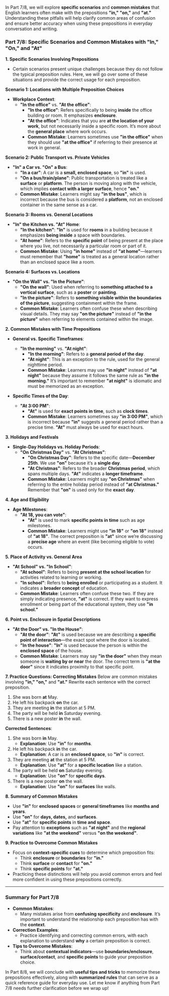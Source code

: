 In Part 7/8, we will explore **specific scenarios** and **common mistakes** that English learners often make with the prepositions **"in," "on,"** and **"at."** Understanding these pitfalls will help clarify common areas of confusion and ensure better accuracy when using these prepositions in everyday conversation and writing.

### **Part 7/8: Specific Scenarios and Common Mistakes with "In," "On," and "At"**

**1. Specific Scenarios Involving Prepositions**

- Certain scenarios present unique challenges because they do not follow the typical preposition rules. Here, we will go over some of these situations and provide the correct usage for each preposition.

**Scenario 1: Locations with Multiple Preposition Choices**

- **Workplace Context**:
    - **"In the office"** vs. **"At the office"**:
        - **"In the office"**: Refers specifically to being **inside** the office building or room. It emphasizes **enclosure**.
        - **"At the office"**: Indicates that you are **at the location of your work**, but not necessarily inside a specific room. It’s more about the **general place** where work occurs.
        - **Common Mistake**: Learners sometimes use **"in the office"** when they should use **"at the office"** if referring to their presence at work in general.

**Scenario 2: Public Transport vs. Private Vehicles**

- **"In" a Car vs. "On" a Bus**:
    - **"In a car"**: A car is a **small, enclosed space**, so **"in"** is used.
    - **"On a bus/train/plane"**: Public transportation is treated like a **surface** or **platform**. The person is moving along with the vehicle, which implies **contact with a larger surface**, hence **"on."**
    - **Common Mistake**: Learners might say **"in the bus"**, which is incorrect because the bus is considered a **platform**, not an enclosed container in the same sense as a car.

**Scenario 3: Rooms vs. General Locations**

- **"In" the Kitchen vs. "At" Home**:
    - **"In the kitchen"**: **"In"** is used for **rooms** in a building because it emphasizes **being inside** a space with boundaries.
    - **"At home"**: Refers to the **specific point** of being present at the place where you live, not necessarily a particular room or part of it.
    - **Common Mistake**: Using **"in home"** instead of **"at home"**—learners must remember that **"home"** is treated as a general location rather than an enclosed space like a room.

**Scenario 4: Surfaces vs. Locations**

- **"On the Wall" vs. "In the Picture"**:
    - **"On the wall"**: Used when referring to **something attached to a vertical surface**, such as a **poster** or **painting**.
    - **"In the picture"**: Refers to **something visible within the boundaries of the picture**, suggesting containment within the frame.
    - **Common Mistake**: Learners often confuse these when describing visual details. They may say **"on the picture"** instead of **"in the picture"** when referring to elements contained within the image.

**2. Common Mistakes with Time Prepositions**

- **General vs. Specific Timeframes**:
    
    - **"In the morning"** vs. **"At night"**:
        - **"In the morning"**: Refers to a **general period of the day**.
        - **"At night"**: This is an exception to the rule, used for the general nighttime period.
        - **Common Mistake**: Learners may use **"in night"** instead of **"at night"** because they assume it follows the same rule as **"in the morning."** It’s important to remember **"at night"** is idiomatic and must be memorized as an exception.
- **Specific Times of the Day**:
    
    - **"At 3:00 PM"**:
        - **"At"** is used for **exact points in time**, such as **clock times**.
        - **Common Mistake**: Learners sometimes say **"in 3:00 PM"**, which is incorrect because **"in"** suggests a general period rather than a precise time. **"At"** must always be used for exact hours.

**3. Holidays and Festivals**

- **Single-Day Holidays vs. Holiday Periods**:
    - **"On Christmas Day"** vs. **"At Christmas"**:
        - **"On Christmas Day"**: Refers to the specific date—**December 25th**. We use **"on"** because it’s a **single day**.
        - **"At Christmas"**: Refers to the broader **Christmas period**, which spans multiple days. **"At"** indicates a **longer timeframe**.
        - **Common Mistake**: Learners might say **"on Christmas"** when referring to the entire holiday period instead of **"at Christmas."** Remember that **"on"** is used only for the **exact day**.

**4. Age and Eligibility**

- **Age Milestones**:
    - **"At 18, you can vote"**:
        - **"At"** is used to mark **specific points in time** such as age milestones.
        - **Common Mistake**: Learners might use **"in 18"** or **"on 18"** instead of **"at 18"**. The correct preposition is **"at"** since we’re discussing a **precise age** where an event (like becoming eligible to vote) occurs.

**5. Place of Activity vs. General Area**

- **"At School" vs. "In School"**:
    - **"At school"**: Refers to being **present at the school location** for activities related to learning or working.
    - **"In school"**: Refers to **being enrolled** or participating as a student. It indicates a **broader concept** of education.
    - **Common Mistake**: Learners often confuse these two. If they are simply indicating presence, **"at"** is correct. If they want to express enrollment or being part of the educational system, they use **"in school."**

**6. Point vs. Enclosure in Spatial Descriptions**

- **"At the Door" vs. "In the House"**:
    - **"At the door"**: **"At"** is used because we are describing a **specific point of interaction**—the exact spot where the door is located.
    - **"In the house"**: **"In"** is used because the person is within the **enclosed space** of the house.
    - **Common Mistake**: Learners may say **"in the door"** when they mean someone is **waiting by or near** the door. The correct term is **"at the door"** since it indicates proximity to that specific point.

**7. Practice Questions: Correcting Mistakes** Below are common mistakes involving **"in," "on,"** and **"at."** Rewrite each sentence with the correct preposition.

1. She was born **at** May.
2. He left his backpack **on** the car.
3. They are meeting **in** the station at 5 PM.
4. The party will be held **in** Saturday evening.
5. There is a new poster **in** the wall.

**Corrected Sentences**:

1. She was born **in** May.
    - **Explanation**: Use **"in"** for **months**.
2. He left his backpack **in** the car.
    - **Explanation**: A car is an **enclosed space**, so **"in"** is correct.
3. They are meeting **at** the station at 5 PM.
    - **Explanation**: Use **"at"** for a **specific location** like a station.
4. The party will be held **on** Saturday evening.
    - **Explanation**: Use **"on"** for **specific days**.
5. There is a new poster **on** the wall.
    - **Explanation**: Use **"on"** for **surfaces** like walls.

**8. Summary of Common Mistakes**

- Use **"in"** for **enclosed spaces** or **general timeframes** like **months and years**.
- Use **"on"** for **days, dates,** and **surfaces**.
- Use **"at"** for **specific points** in **time and space**.
- Pay attention to **exceptions** such as **"at night"** and the **regional variations** like **"at the weekend"** versus **"on the weekend"**.

**9. Practice to Overcome Common Mistakes**

- Focus on **context-specific cues** to determine which preposition fits:
    - Think **enclosure** or **boundaries** for **"in."**
    - Think **surface** or **contact** for **"on."**
    - Think **specific points** for **"at."**
- Practicing these distinctions will help you avoid common errors and feel more confident in using these prepositions correctly.

---

### Summary for Part 7/8

- **Common Mistakes**:
    - Many mistakes arise from **confusing specificity** and **enclosure**. It’s important to understand the relationship each preposition has with the **context**.
- **Correction Examples**:
    - Practice identifying and correcting common errors, with each explanation to understand **why** a certain preposition is correct.
- **Tips to Overcome Mistakes**:
    - Think about **contextual indicators**—use **boundaries/enclosure**, **surface/contact**, and **specific points** to guide your preposition choice.

In Part 8/8, we will conclude with **useful tips and tricks** to memorize these prepositions effectively, along with **summarized rules** that can serve as a quick reference guide for everyday use. Let me know if anything from Part 7/8 needs further clarification before we wrap up!